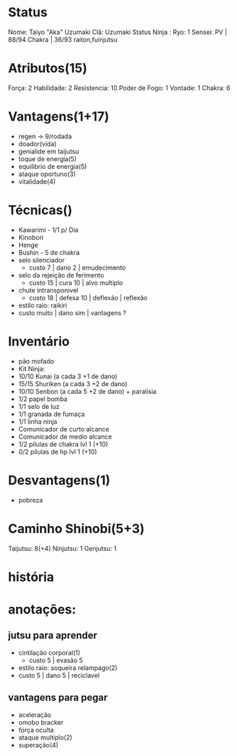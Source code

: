 # Status
Nome: Taiyo "Aka" Uzumaki
Clã:  Uzumaki
Status Ninja : 
Ryo:  1
Sensei: 
PV | 88/94
Chakra | 36/93
raiton,fuinjutsu

# Atributos(15)
Força: 2
Habilidade: 2
Resistencia: 10
Poder de Fogo: 1
Vontade: 1
Chakra: 6
# Vantagens(1+17)
- regen -> 9/rodada
- doador(vida)
- genialide em taijutsu
- toque de energia(5)
- equilibrio de energia(5)
- ataque oportuno(3)
- vitalidade(4)

# Técnicas()
- Kawarimi - 1/1 p/ Dia
- Kinobori
- Henge
- Bushin - 5 de chakra
- selo silenciador
  - custo 7 | dano 2 | emudecimento
- selo da rejeição de ferimento
  - custo 15 | cura 10 | alvo multiplo
- chute intransponivel
  - custo 18 | defesa 10 | deflexão | reflexão
- estilo raio: raikiri
 - custo muito | dano sim | vantagens ?

# Inventário
- pão mofado
- Kit Ninja:
 - 10/10 Kunai (a cada 3 +1 de dano)
 - 15/15 Shuriken (a cada 3 +2 de dano)
 - 10/10 Senbon (a cada 5 +2 de dano) + paralisia
 - 1/2 papel bomba
 - 1/1 selo de luz
 - 1/1 granada de fumaça
 - 1/1 linha ninja
 - Comunicador de curto alcance
 - Comunicador de medio alcance
 - 1/2 pílulas de chakra lvl 1 (+10)
 - 0/2 pílulas de hp lvl 1 (+10)


# Desvantagens(1)
- pobreza

# Caminho Shinobi(5+3) 
Taijutsu: 8(+4)
Ninjutsu: 1
Genjutsu: 1

# história


# anotações:
## jutsu para aprender
- cintilação corporal(1)
	- custo 5 | evasão 5
- estilo raio: soqueira relampago(2)
 - custo 5 | dano 5 | reciclavel
## vantagens para pegar

- aceleração
- omobo bracker
- força oculta
- ataque multiplo(2)
- superação(4)

